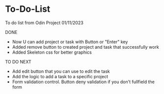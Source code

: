 # To-Do-List
To do list from Odin Project
01/11/2023

DONE
- Now U can add project or task with Button or "Enter" key
- Added remove button to created project and task that successfully work
- Added Skeleton css for better graphics

TO DO NEXT
- Add edit button that you can use to edit the task
- Add the logic to add a task to a specific project
- Form validation control. Button deny validation if you don't fullfield the form
